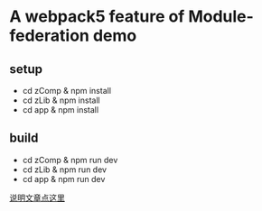 # A webpack5 feature of Module-federation demo

## setup

+ cd zComp & npm install
+ cd zLib & npm install
+ cd app & npm install

## build

+ cd zComp & npm run dev
+ cd zLib & npm run dev
+ cd app & npm run dev

[说明文章点这里](https://juejin.im/post/5e9eb3de6fb9a03c7d3d1647)
